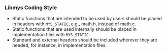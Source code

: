 ### Libmys Coding Style

- Static functions that are intended to be used by users should be placed in headers with `MYS_STATIC`, e.g., math.h, instead of math.c.
- Static functions that are used internally should be placed in implementation files with `MYS_STATIC`.
- Standard and external headers should be included wherever they are needed, for instance, in implementation files.
